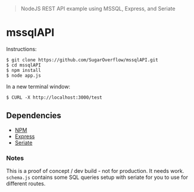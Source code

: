 > NodeJS  REST API  example using MSSQL, Express, and Seriate

# mssqlAPI

Instructions:

```
$ git clone https://github.com/SugarOverflow/mssqlAPI.git
$ cd mssqlAPI
$ npm install
$ node app.js
```

In a new terminal window:

```
$ CURL -X http://localhost:3000/test
```

## Dependencies
 - [NPM](https://www.npmjs.com/)
 - [Express](https://github.com/strongloop/express)
 - [Seriate](https://github.com/LeanKit-Labs/seriate)

### Notes

This is a proof of concept / dev build - not for production. It needs work.
```schema.js``` contains some SQL queries setup with seriate for you to use for different routes.
